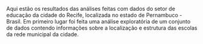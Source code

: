Aqui estão os resultados das análises feitas com dados do setor de educação da cidade do Recife, localizada no estado de Pernambuco - Brasil. 
Em primeiro lugar foi feita uma análise exploratória de um conjunto de dados contendo informações sobre a localização e estrutura das escolas da rede municipal da cidade.

